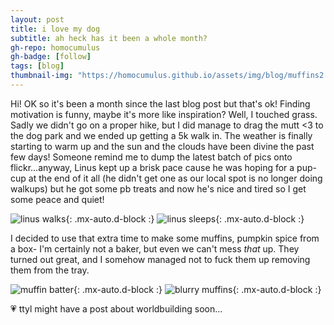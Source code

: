 ```yaml
---
layout: post
title: i love my dog
subtitle: ah heck has it been a whole month?
gh-repo: homocumulus
gh-badge: [follow]
tags: [blog]
thumbnail-img: "https://homocumulus.github.io/assets/img/blog/muffins2.webp"
---
```

Hi! OK so it's been a month since the last blog post but that's ok! Finding motivation is funny, maybe it's more like inspiration? Well, I touched grass. Sadly we didn't go on a proper hike, but I did manage to drag the mutt <3 to the dog park and we ended up getting a 5k walk in. The weather is finally starting to warm up and the sun and the clouds have been divine the past few days! Someone remind me to dump the latest batch of pics onto flickr...anyway, Linus kept up a brisk pace cause he was hoping for a pup-cup at the end of it all (he didn't get one as our local spot is no longer doing walkups) but he got some pb treats and now he's nice and tired so I get some peace and quiet!

![linus walks](https://homocumulus.github.io/assets/img/blog/linus1.webp){: .mx-auto.d-block :}
![linus sleeps](https://homocumulus.github.io/assets/img/blog/linus2.webp){: .mx-auto.d-block :}

I decided to use that extra time to make some muffins, pumpkin spice from a box- I'm certainly not a baker, but even we can't mess *that* up. They turned out great, and I somehow managed not to fuck them up removing them from the tray.

![muffin batter](https://homocumulus.github.io/assets/img/blog/muffins1.webp){: .mx-auto.d-block :}
![blurry muffins](https://homocumulus.github.io/assets/img/blog/muffins2.webp){: .mx-auto.d-block :}

💗 ttyl
might have a post about worldbuilding soon...
